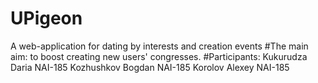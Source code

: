 # UPigeon
A web-application for dating by interests and creation events
#The main aim:
to boost creating new users' congresses.
#Participants:
Kukurudza Daria NAI-185
Kozhushkov Bogdan NAI-185
Korolov Alexey NAI-185
